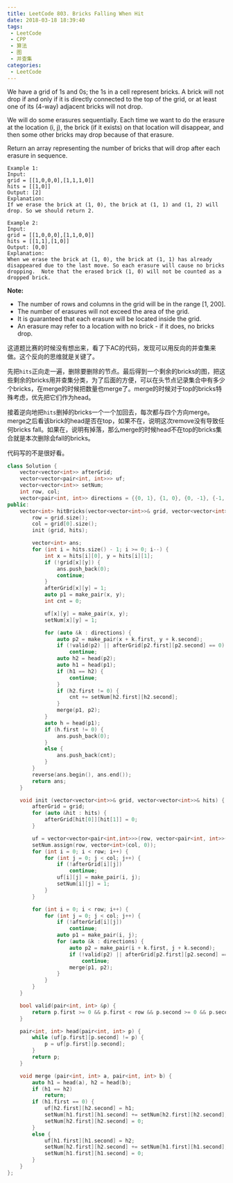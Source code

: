 ```yaml
---
title: LeetCode 803. Bricks Falling When Hit
date: 2018-03-18 18:39:40
tags:
 - LeetCode
 - CPP
 - 算法
 - 图
 - 并查集
categories:
 - LeetCode
---
```


We have a grid of 1s and 0s; the 1s in a cell represent bricks. A brick will not drop if and only if it is directly connected to the top of the grid, or at least one of its (4-way) adjacent bricks will not drop.

We will do some erasures sequentially. Each time we want to do the erasure at the location (i, j), the brick (if it exists) on that location will disappear, and then some other bricks may drop because of that erasure.

Return an array representing the number of bricks that will drop after each erasure in sequence.

```
Example 1:
Input: 
grid = [[1,0,0,0],[1,1,1,0]]
hits = [[1,0]]
Output: [2]
Explanation: 
If we erase the brick at (1, 0), the brick at (1, 1) and (1, 2) will drop. So we should return 2.
```

```
Example 2:
Input: 
grid = [[1,0,0,0],[1,1,0,0]]
hits = [[1,1],[1,0]]
Output: [0,0]
Explanation: 
When we erase the brick at (1, 0), the brick at (1, 1) has already disappeared due to the last move. So each erasure will cause no bricks dropping.  Note that the erased brick (1, 0) will not be counted as a dropped brick.
```

**Note:**

- The number of rows and columns in the grid will be in the range [1, 200].
- The number of erasures will not exceed the area of the grid.
- It is guaranteed that each erasure will be located inside the grid.
- An erasure may refer to a location with no brick - if it does, no bricks drop.

<!-- more -->

这道题比赛的时候没有想出来，看了下AC的代码，发现可以用反向的并查集来做。这个反向的思维就是关键了。

先把`hits`正向走一遍，删除要删除的节点。最后得到一个剩余的bricks的图，把这些剩余的bricks用并查集分类，为了后面的方便，可以在头节点记录集合中有多少个bricks，在merge的时候把数量也merge了。merge的时候对于top的bricks特殊考虑，优先把它们作为head。

接着逆向地把`hits`删掉的bricks一个一个加回去，每次都与四个方向merge。merge之后看该brick的head是否在top，如果不在，说明这次remove没有导致任何bricks fall。如果在，说明有掉落，那么merge的时候head不在top的bricks集合就是本次删除会fall的bricks。

代码写的不是很好看。

```cpp
class Solution {
    vector<vector<int>> afterGrid;
    vector<vector<pair<int, int>>> uf;
    vector<vector<int>> setNum;
    int row, col;
    vector<pair<int, int>> directions = {{0, 1}, {1, 0}, {0, -1}, {-1, 0}};
public:
    vector<int> hitBricks(vector<vector<int>>& grid, vector<vector<int>>& hits) {
        row = grid.size();
        col = grid[0].size();
        init (grid, hits);

        vector<int> ans;
        for (int i = hits.size() - 1; i >= 0; i--) {
            int x = hits[i][0], y = hits[i][1];
            if (!grid[x][y]) {
                ans.push_back(0);
                continue;
            }
            afterGrid[x][y] = 1;
            auto p1 = make_pair(x, y);
            int cnt = 0;

            uf[x][y] = make_pair(x, y);
            setNum[x][y] = 1;

            for (auto &k : directions) {
                auto p2 = make_pair(x + k.first, y + k.second);
                if (!valid(p2) || afterGrid[p2.first][p2.second] == 0)
                    continue;
                auto h2 = head(p2);
                auto h1 = head(p1);
                if (h1 == h2) {
                    continue;
                }
                if (h2.first != 0) {
                    cnt += setNum[h2.first][h2.second];
                }
                merge(p1, p2);
            }
            auto h = head(p1);
            if (h.first != 0) {
                ans.push_back(0);
            }
            else {
                ans.push_back(cnt);
            }
        }
        reverse(ans.begin(), ans.end());
        return ans;
    }

    void init (vector<vector<int>>& grid, vector<vector<int>>& hits) {
        afterGrid = grid;
        for (auto &hit : hits) {
            afterGrid[hit[0]][hit[1]] = 0;
        }

        uf = vector<vector<pair<int,int>>>(row, vector<pair<int, int>>(col, {0, 0}));
        setNum.assign(row, vector<int>(col, 0));
        for (int i = 0; i < row; i++) {
            for (int j = 0; j < col; j++) {
                if (!afterGrid[i][j])
                    continue;
                uf[i][j] = make_pair(i, j);
                setNum[i][j] = 1;
            }
        }

        for (int i = 0; i < row; i++) {
            for (int j = 0; j < col; j++) {
                if (!afterGrid[i][j])
                    continue;
                auto p1 = make_pair(i, j);
                for (auto &k : directions) {
                    auto p2 = make_pair(i + k.first, j + k.second);
                    if (!valid(p2) || afterGrid[p2.first][p2.second] == 0)
                        continue;
                    merge(p1, p2);
                }
            }
        }
    }

    bool valid(pair<int, int> &p) {
        return p.first >= 0 && p.first < row && p.second >= 0 && p.second < col;
    }

    pair<int, int> head(pair<int, int> p) {
        while (uf[p.first][p.second] != p) {
            p = uf[p.first][p.second];
        }
        return p;
    }

    void merge (pair<int, int> a, pair<int, int> b) {
        auto h1 = head(a), h2 = head(b);
        if (h1 == h2)
            return;
        if (h1.first == 0) {
            uf[h2.first][h2.second] = h1;
            setNum[h1.first][h1.second] += setNum[h2.first][h2.second];
            setNum[h2.first][h2.second] = 0;
        }
        else {
            uf[h1.first][h1.second] = h2;
            setNum[h2.first][h2.second] += setNum[h1.first][h1.second];
            setNum[h1.first][h1.second] = 0;
        }
    }
};
```